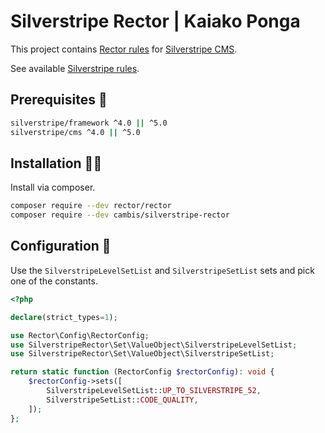 # Silverstripe Rector | Kaiako Ponga

This project contains [Rector rules](https://github.com/rectorphp/rector) for [Silverstripe CMS](https://github.com/silverstripe).

See available [Silverstripe rules](docs/rector_rules_overview.md).

## Prerequisites 🦺

```sh
silverstripe/framework ^4.0 || ^5.0
silverstripe/cms ^4.0 || ^5.0
```

## Installation 👷‍♀️

Install via composer.

```sh
composer require --dev rector/rector
composer require --dev cambis/silverstripe-rector
```

## Configuration 🚧

Use the `SilverstripeLevelSetList` and `SilverstripeSetList` sets and pick one of the constants.

```php
<?php

declare(strict_types=1);

use Rector\Config\RectorConfig;
use SilverstripeRector\Set\ValueObject\SilverstripeLevelSetList;
use SilverstripeRector\Set\ValueObject\SilverstripeSetList;

return static function (RectorConfig $rectorConfig): void {
    $rectorConfig->sets([
        SilverstripeLevelSetList::UP_TO_SILVERSTRIPE_52,
        SilverstripeSetList::CODE_QUALITY,
    ]);
};
```
